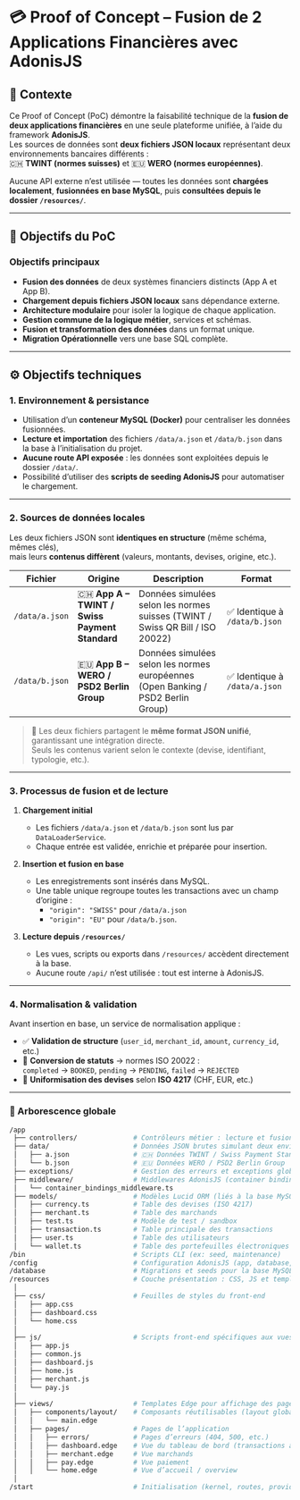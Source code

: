 # 💳 Proof of Concept – Fusion de 2 Applications Financières avec AdonisJS

## 🧠 Contexte

Ce Proof of Concept (PoC) démontre la faisabilité technique de la **fusion de deux applications financières** en une seule plateforme unifiée, à l’aide du framework **AdonisJS**.  
Les sources de données sont **deux fichiers JSON locaux** représentant deux environnements bancaires différents :  
🇨🇭 **TWINT (normes suisses)** et 🇪🇺 **WERO (normes européennes)**.

Aucune API externe n’est utilisée — toutes les données sont **chargées localement**, **fusionnées en base MySQL**, puis **consultées depuis le dossier `/resources/`**.

---

## 🎯 Objectifs du PoC

### Objectifs principaux

- **Fusion des données** de deux systèmes financiers distincts (App A et App B).  
- **Chargement depuis fichiers JSON locaux** sans dépendance externe.  
- **Architecture modulaire** pour isoler la logique de chaque application.  
- **Gestion commune de la logique métier**, services et schémas.  
- **Fusion et transformation des données** dans un format unique.  
- **Migration Opérationnelle** vers une base SQL complète.  

---

## ⚙️ Objectifs techniques

### 1. Environnement & persistance

- Utilisation d’un **conteneur MySQL (Docker)** pour centraliser les données fusionnées.  
- **Lecture et importation** des fichiers `/data/a.json` et `/data/b.json` dans la base à l’initialisation du projet.  
- **Aucune route API exposée** : les données sont exploitées depuis le dossier `/data/`.  
- Possibilité d’utiliser des **scripts de seeding AdonisJS** pour automatiser le chargement.

---

### 2. Sources de données locales

Les deux fichiers JSON sont **identiques en structure** (même schéma, mêmes clés),  
mais leurs **contenus diffèrent** (valeurs, montants, devises, origine, etc.).

| Fichier | Origine | Description | Format |
|----------|----------|-------------|---------|
| `/data/a.json` | 🇨🇭 **App A – TWINT / Swiss Payment Standard** | Données simulées selon les normes suisses (TWINT / Swiss QR Bill / ISO 20022) | ✅ Identique à `/data/b.json` |
| `/data/b.json` | 🇪🇺 **App B – WERO / PSD2 Berlin Group** | Données simulées selon les normes européennes (Open Banking / PSD2 Berlin Group) | ✅ Identique à `/data/a.json` |

> 🔹 Les deux fichiers partagent le **même format JSON unifié**, garantissant une intégration directe.  
> Seuls les contenus varient selon le contexte (devise, identifiant, typologie, etc.).

---

### 3. Processus de fusion et de lecture

1. **Chargement initial**
   - Les fichiers `/data/a.json` et `/data/b.json` sont lus par `DataLoaderService`.  
   - Chaque entrée est validée, enrichie et préparée pour insertion.

2. **Insertion et fusion en base**
   - Les enregistrements sont insérés dans MySQL.  
   - Une table unique regroupe toutes les transactions avec un champ d’origine :  
     - `"origin": "SWISS"` pour `/data/a.json`  
     - `"origin": "EU"` pour `/data/b.json`.

3. **Lecture depuis `/resources/`**
   - Les vues, scripts ou exports dans `/resources/` accèdent directement à la base.  
   - Aucune route `/api/` n’est utilisée : tout est interne à AdonisJS.

---

### 4. Normalisation & validation

Avant insertion en base, un service de normalisation applique :

- ✅ **Validation de structure** (`user_id`, `merchant_id`, `amount`, `currency_id`, etc.)  
- 🔄 **Conversion de statuts** → normes ISO 20022 :  
  `completed` → `BOOKED`, `pending` → `PENDING`, `failed` → `REJECTED`  
- 💱 **Uniformisation des devises** selon **ISO 4217** (CHF, EUR, etc.) 

---

### 📂 Arborescence globale

```bash
/app
 ├── controllers/              # Contrôleurs métier : lecture et fusion des données JSON
 ├── data/                     # Données JSON brutes simulant deux environnements bancaires
 │   ├── a.json                # 🇨🇭 Données TWINT / Swiss Payment Standard
 │   └── b.json                # 🇪🇺 Données WERO / PSD2 Berlin Group
 ├── exceptions/               # Gestion des erreurs et exceptions globales
 ├── middleware/               # Middlewares AdonisJS (container bindings, etc.)
 │   └── container_bindings_middleware.ts
 ├── models/                   # Modèles Lucid ORM (liés à la base MySQL)
 │   ├── currency.ts           # Table des devises (ISO 4217)
 │   ├── merchant.ts           # Table des marchands
 │   ├── test.ts               # Modèle de test / sandbox
 │   ├── transaction.ts        # Table principale des transactions
 │   ├── user.ts               # Table des utilisateurs
 │   └── wallet.ts             # Table des portefeuilles électroniques
/bin                           # Scripts CLI (ex: seed, maintenance)
/config                        # Configuration AdonisJS (app, database, etc.)
/database                      # Migrations et seeds pour la base MySQL
/resources                     # Couche présentation : CSS, JS et templates Edge
 │
 ├── css/                      # Feuilles de styles du front-end
 │   ├── app.css
 │   ├── dashboard.css
 │   └── home.css
 │
 ├── js/                       # Scripts front-end spécifiques aux vues
 │   ├── app.js
 │   ├── common.js
 │   ├── dashboard.js
 │   ├── home.js
 │   ├── merchant.js
 │   └── pay.js
 │
 ├── views/                    # Templates Edge pour affichage des pages
 │   ├── components/layout/    # Composants réutilisables (layout global)
 │   │   └── main.edge
 │   ├── pages/                # Pages de l’application
 │   │   ├── errors/           # Pages d’erreurs (404, 500, etc.)
 │   │   ├── dashboard.edge    # Vue du tableau de bord (transactions agrégées)
 │   │   ├── merchant.edge     # Vue marchands
 │   │   ├── pay.edge          # Vue paiement
 │   │   └── home.edge         # Vue d’accueil / overview
 │
/start                         # Initialisation (kernel, routes, providers, etc.)
